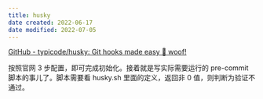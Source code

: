 ```yaml
---
title: husky
date created: 2022-06-17
date modified: 2022-07-05
---
```


[GitHub - typicode/husky: Git hooks made easy 🐶 woof!](https://github.com/typicode/husky)

按照官网 3 步配置，即可完成初始化。接着就是写实际需要运行的 pre-commit 脚本的事儿了。脚本需要看 husky.sh 里面的定义，返回非 0 值，则判断为验证不通过。
